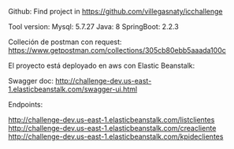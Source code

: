 Github: Find project in https://github.com/villegasnaty/icchallenge

Tool version: Mysql: 5.7.27 Java: 8 SpringBoot: 2.2.3


Colleción de postman con request:
https://www.getpostman.com/collections/305cb80ebb5aaada100c

El proyecto está deployado en aws con Elastic Beanstalk:

Swagger doc: http://challenge-dev.us-east-1.elasticbeanstalk.com/swagger-ui.html

Endpoints: 

http://challenge-dev.us-east-1.elasticbeanstalk.com/listclientes
http://challenge-dev.us-east-1.elasticbeanstalk.com/creacliente
http://challenge-dev.us-east-1.elasticbeanstalk.com/kpideclientes
